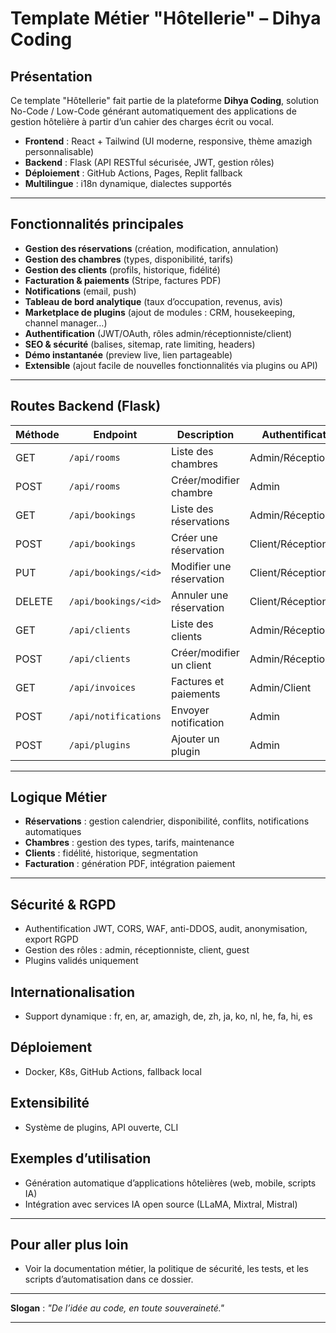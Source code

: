 # Template Métier "Hôtellerie" – Dihya Coding

## Présentation

Ce template "Hôtellerie" fait partie de la plateforme **Dihya Coding**, solution No-Code / Low-Code générant automatiquement des applications de gestion hôtelière à partir d’un cahier des charges écrit ou vocal.

- **Frontend** : React + Tailwind (UI moderne, responsive, thème amazigh personnalisable)
- **Backend** : Flask (API RESTful sécurisée, JWT, gestion rôles)
- **Déploiement** : GitHub Actions, Pages, Replit fallback
- **Multilingue** : i18n dynamique, dialectes supportés

---

## Fonctionnalités principales

- **Gestion des réservations** (création, modification, annulation)
- **Gestion des chambres** (types, disponibilité, tarifs)
- **Gestion des clients** (profils, historique, fidélité)
- **Facturation & paiements** (Stripe, factures PDF)
- **Notifications** (email, push)
- **Tableau de bord analytique** (taux d’occupation, revenus, avis)
- **Marketplace de plugins** (ajout de modules : CRM, housekeeping, channel manager…)
- **Authentification** (JWT/OAuth, rôles admin/réceptionniste/client)
- **SEO & sécurité** (balises, sitemap, rate limiting, headers)
- **Démo instantanée** (preview live, lien partageable)
- **Extensible** (ajout facile de nouvelles fonctionnalités via plugins ou API)

---

## Routes Backend (Flask)

| Méthode | Endpoint                | Description                        | Authentification      |
|---------|-------------------------|------------------------------------|-----------------------|
| GET     | `/api/rooms`            | Liste des chambres                 | Admin/Réceptionniste  |
| POST    | `/api/rooms`            | Créer/modifier chambre             | Admin                 |
| GET     | `/api/bookings`         | Liste des réservations             | Admin/Réceptionniste  |
| POST    | `/api/bookings`         | Créer une réservation              | Client/Réceptionniste |
| PUT     | `/api/bookings/<id>`    | Modifier une réservation           | Client/Réceptionniste |
| DELETE  | `/api/bookings/<id>`    | Annuler une réservation            | Client/Réceptionniste |
| GET     | `/api/clients`          | Liste des clients                  | Admin/Réceptionniste  |
| POST    | `/api/clients`          | Créer/modifier un client           | Admin/Réceptionniste  |
| GET     | `/api/invoices`         | Factures et paiements              | Admin/Client          |
| POST    | `/api/notifications`    | Envoyer notification               | Admin                 |
| POST    | `/api/plugins`          | Ajouter un plugin                  | Admin                 |

---

## Logique Métier

- **Réservations** : gestion calendrier, disponibilité, conflits, notifications automatiques
- **Chambres** : gestion des types, tarifs, maintenance
- **Clients** : fidélité, historique, segmentation
- **Facturation** : génération PDF, intégration paiement

---

## Sécurité & RGPD
- Authentification JWT, CORS, WAF, anti-DDOS, audit, anonymisation, export RGPD
- Gestion des rôles : admin, réceptionniste, client, guest
- Plugins validés uniquement

## Internationalisation
- Support dynamique : fr, en, ar, amazigh, de, zh, ja, ko, nl, he, fa, hi, es

## Déploiement
- Docker, K8s, GitHub Actions, fallback local

## Extensibilité
- Système de plugins, API ouverte, CLI

## Exemples d’utilisation
- Génération automatique d’applications hôtelières (web, mobile, scripts IA)
- Intégration avec services IA open source (LLaMA, Mixtral, Mistral)

---

## Pour aller plus loin
- Voir la documentation métier, la politique de sécurité, les tests, et les scripts d’automatisation dans ce dossier.

---

**Slogan** : _"De l’idée au code, en toute souveraineté."_

---
